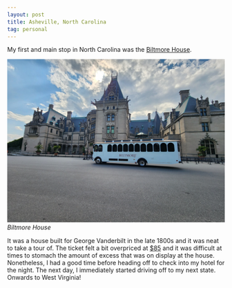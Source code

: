 ```yaml
---
layout: post
title: Asheville, North Carolina
tag: personal
---
```


My first and main stop in North Carolina was the [Biltmore House](https://www.biltmore.com).

![Biltmore House](/blog/assets/20230726_165748.jpg)
*Biltmore House*

It was a house built for George Vanderbilt in the late 1800s and it was neat to take a tour of. The ticket felt a bit overpriced at [$85](https://www.biltmore.com/landing/ticket-options-for-summer) and it was difficult at times to stomach the amount of excess that was on display at the house. Nonetheless, I had a good time before heading off to check into my hotel for the night. The next day, I immediately started driving off to my next state. Onwards to West Virginia!
